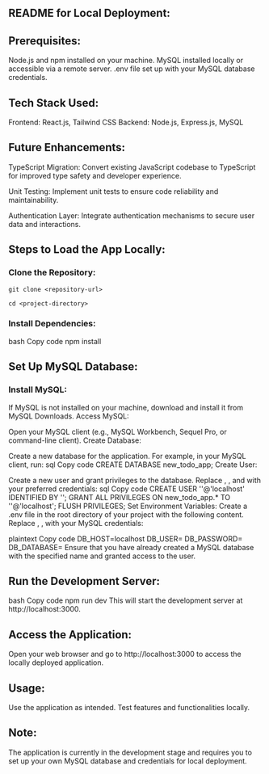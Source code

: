 ## README for Local Deployment:

## Prerequisites:
Node.js and npm installed on your machine.
MySQL installed locally or accessible via a remote server.
.env file set up with your MySQL database credentials.

## Tech Stack Used:
Frontend: React.js, Tailwind CSS
Backend: Node.js, Express.js, MySQL

## Future Enhancements:
TypeScript Migration: Convert existing JavaScript codebase to TypeScript for improved type safety and developer experience.

Unit Testing: Implement unit tests to ensure code reliability and maintainability.

Authentication Layer: Integrate authentication mechanisms to secure user data and interactions.

## Steps to Load the App Locally:
### Clone the Repository:

`git clone <repository-url>`

`cd <project-directory>`

### Install Dependencies:
bash
Copy code
npm install

## Set Up MySQL Database:
### Install MySQL:

If MySQL is not installed on your machine, download and install it from MySQL Downloads.
Access MySQL:

Open your MySQL client (e.g., MySQL Workbench, Sequel Pro, or command-line client).
Create Database:

Create a new database for the application. For example, in your MySQL client, run:
sql
Copy code
CREATE DATABASE new_todo_app;
Create User:

Create a new user and grant privileges to the database. Replace <your-mysql-user>, <your-mysql-password>, and <your-mysql-database> with your preferred credentials:
sql
Copy code
CREATE USER '<your-mysql-user>'@'localhost' IDENTIFIED BY '<your-mysql-password>';
GRANT ALL PRIVILEGES ON new_todo_app.* TO '<your-mysql-user>'@'localhost';
FLUSH PRIVILEGES;
Set Environment Variables:
Create a .env file in the root directory of your project with the following content. Replace <your-mysql-user>, <your-mysql-password>, <your-mysql-database> with your MySQL credentials:

plaintext
Copy code
DB_HOST=localhost
DB_USER=<your-mysql-user>
DB_PASSWORD=<your-mysql-password>
DB_DATABASE=<your-mysql-database>
Ensure that you have already created a MySQL database with the specified name and granted access to the user.

## Run the Development Server:
bash
Copy code
npm run dev
This will start the development server at http://localhost:3000.

## Access the Application:
Open your web browser and go to http://localhost:3000 to access the locally deployed application.

## Usage:
Use the application as intended.
Test features and functionalities locally.

## Note:
The application is currently in the development stage and requires you to set up your own MySQL database and credentials for local deployment.

